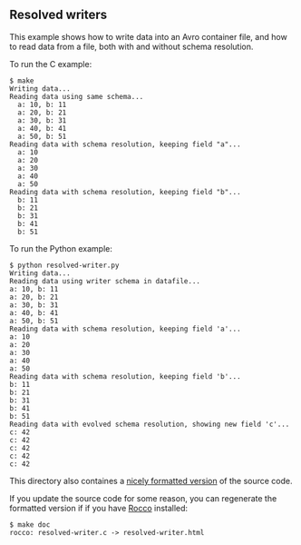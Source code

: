 ## Resolved writers

This example shows how to write data into an Avro container file, and how to read data from a file, both with and without schema resolution.

To run the C example:

    $ make
    Writing data...
    Reading data using same schema...
      a: 10, b: 11
      a: 20, b: 21
      a: 30, b: 31
      a: 40, b: 41
      a: 50, b: 51
    Reading data with schema resolution, keeping field "a"...
      a: 10
      a: 20
      a: 30
      a: 40
      a: 50
    Reading data with schema resolution, keeping field "b"...
      b: 11
      b: 21
      b: 31
      b: 41
      b: 51


To run the Python example:

    $ python resolved-writer.py
    Writing data...
    Reading data using writer schema in datafile...
    a: 10, b: 11
    a: 20, b: 21
    a: 30, b: 31
    a: 40, b: 41
    a: 50, b: 51
    Reading data with schema resolution, keeping field 'a'...
    a: 10
    a: 20
    a: 30
    a: 40
    a: 50
    Reading data with schema resolution, keeping field 'b'...
    b: 11
    b: 21
    b: 31
    b: 41
    b: 51
    Reading data with evolved schema resolution, showing new field 'c'...
    c: 42
    c: 42
    c: 42
    c: 42
    c: 42

This directory also containes a [nicely formatted version][formatted] of the
source code.

[formatted]: http://dcreager.github.com/avro-examples/resolved-writer.html

If you update the source code for some reason, you can regenerate the formatted version if if you have [Rocco][rocco] installed:

    $ make doc
    rocco: resolved-writer.c -> resolved-writer.html

[rocco]: http://rtomayko.github.com/rocco/
